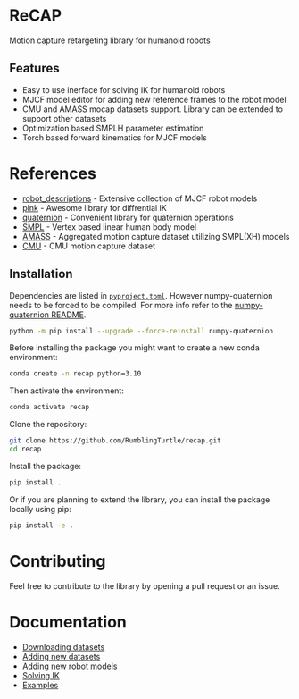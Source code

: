 # ReCAP

Motion capture retargeting library for humanoid robots

## Features
- Easy to use inerface for solving IK for humanoid robots
- MJCF model editor for adding new reference frames to the robot model
- CMU and AMASS mocap datasets support. Library can be extended to support other datasets
- Optimization based SMPLH parameter estimation
- Torch based forward kinematics for MJCF models

# References
- [robot_descriptions](https://github.com/robot-descriptions/robot_descriptions.py) - Extensive collection of MJCF robot models
- [pink](https://github.com/stephane-caron/pink) - Awesome library for diffrential IK 
- [quaternion](https://github.com/moble/quaternion) - Convenient library for quaternion operations
- [SMPL](https://smpl.is.tue.mpg.de) - Vertex based linear human body model
- [AMASS](https://amass.is.tue.mpg.de/) - Aggregated motion capture dataset utilizing SMPL(XH) models
- [CMU](http://mocap.cs.cmu.edu/) - CMU motion capture dataset

## Installation
Dependencies are listed in [`pyproject.toml`](pyproject.toml). However numpy-quaternion needs to be forced to be compiled. For more info refer to the [numpy-quaternion README](https://github.com/moble/quaternion).

```bash
python -m pip install --upgrade --force-reinstall numpy-quaternion
```
Before installing the package you might want to create a new conda environment:

```bash
conda create -n recap python=3.10
```

Then activate the environment:

```bash
conda activate recap
```

Clone the repository:

```bash
git clone https://github.com/RumblingTurtle/recap.git
cd recap
```

Install the package:

```bash
pip install .
```

Or if you are planning to extend the library, you can install the package locally using pip:

```bash
pip install -e .
```

# Contributing

Feel free to contribute to the library by opening a pull request or an issue. 

# Documentation

* [Downloading datasets](docs/downloading_data.md)
* [Adding new datasets](docs/adding_new_datasets.md)
* [Adding new robot models](docs/adding_new_robot_models.md)
* [Solving IK](docs/solving_ik.md)
* [Examples](examples/)